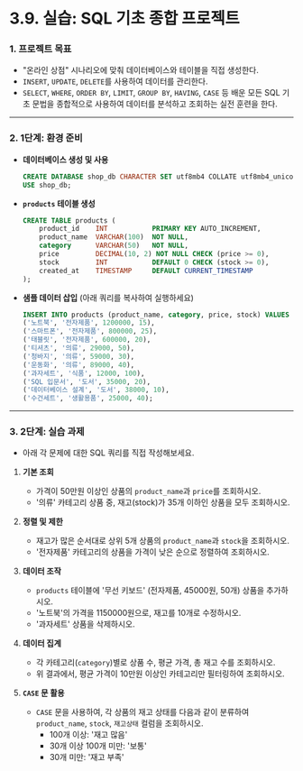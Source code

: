 # 3.9. 실습: SQL 기초 종합 프로젝트

### 1. 프로젝트 목표

- "온라인 상점" 시나리오에 맞춰 데이터베이스와 테이블을 직접 생성한다.
- `INSERT`, `UPDATE`, `DELETE`를 사용하여 데이터를 관리한다.
- `SELECT`, `WHERE`, `ORDER BY`, `LIMIT`, `GROUP BY`, `HAVING`, `CASE` 등 배운 모든 SQL 기초 문법을 종합적으로 사용하여 데이터를 분석하고 조회하는 실전 훈련을 한다.

---

### 2. 1단계: 환경 준비

- **데이터베이스 생성 및 사용**
  ```sql
  CREATE DATABASE shop_db CHARACTER SET utf8mb4 COLLATE utf8mb4_unicode_ci;
  USE shop_db;
  ```

- **`products` 테이블 생성**
  ```sql
  CREATE TABLE products (
      product_id    INT           PRIMARY KEY AUTO_INCREMENT,
      product_name  VARCHAR(100)  NOT NULL,
      category      VARCHAR(50)   NOT NULL,
      price         DECIMAL(10, 2) NOT NULL CHECK (price >= 0),
      stock         INT           DEFAULT 0 CHECK (stock >= 0),
      created_at    TIMESTAMP     DEFAULT CURRENT_TIMESTAMP
  );
  ```

- **샘플 데이터 삽입** (아래 쿼리를 복사하여 실행하세요)
  ```sql
  INSERT INTO products (product_name, category, price, stock) VALUES
  ('노트북', '전자제품', 1200000, 15),
  ('스마트폰', '전자제품', 800000, 25),
  ('태블릿', '전자제품', 600000, 20),
  ('티셔츠', '의류', 29000, 50),
  ('청바지', '의류', 59000, 30),
  ('운동화', '의류', 89000, 40),
  ('과자세트', '식품', 12000, 100),
  ('SQL 입문서', '도서', 35000, 20),
  ('데이터베이스 설계', '도서', 38000, 10),
  ('수건세트', '생활용품', 25000, 40);
  ```

---

### 3. 2단계: 실습 과제

- 아래 각 문제에 대한 SQL 쿼리를 직접 작성해보세요.

1.  **기본 조회**
    - 가격이 50만원 이상인 상품의 `product_name`과 `price`를 조회하시오.
    - '의류' 카테고리 상품 중, 재고(stock)가 35개 이하인 상품을 모두 조회하시오.

2.  **정렬 및 제한**
    - 재고가 많은 순서대로 상위 5개 상품의 `product_name`과 `stock`을 조회하시오.
    - '전자제품' 카테고리의 상품을 가격이 낮은 순으로 정렬하여 조회하시오.

3.  **데이터 조작**
    - `products` 테이블에 '무선 키보드' (전자제품, 45000원, 50개) 상품을 추가하시오.
    - '노트북'의 가격을 1150000원으로, 재고를 10개로 수정하시오.
    - '과자세트' 상품을 삭제하시오.

4.  **데이터 집계**
    - 각 카테고리(`category`)별로 상품 수, 평균 가격, 총 재고 수를 조회하시오.
    - 위 결과에서, 평균 가격이 10만원 이상인 카테고리만 필터링하여 조회하시오.

5.  **`CASE` 문 활용**
    - `CASE` 문을 사용하여, 각 상품의 재고 상태를 다음과 같이 분류하여 `product_name`, `stock`, `재고상태` 컬럼을 조회하시오.
      - 100개 이상: '재고 많음'
      - 30개 이상 100개 미만: '보통'
      - 30개 미만: '재고 부족'
